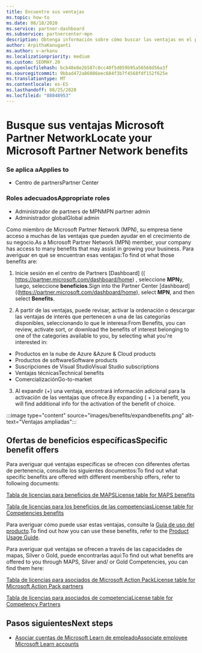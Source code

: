 ```yaml
---
title: Encuentre sus ventajas
ms.topic: how-to
ms.date: 08/18/2020
ms.service: partner-dashboard
ms.subservice: partnercenter-mpn
description: Obtenga información sobre cómo buscar las ventajas en el panel del centro de Partners.
author: ArpithaKanuganti
ms.author: v-arkanu
ms.localizationpriority: medium
ms.custom: SEOMAY.20
ms.openlocfilehash: bcb48e8e2b587c0cc40f5d059b95a56568d56a3f
ms.sourcegitcommit: 9bbad472a86086eec684f3b7f4568fdf152f625e
ms.translationtype: MT
ms.contentlocale: es-ES
ms.lasthandoff: 08/25/2020
ms.locfileid: "88848953"
---
```

# <a name="locate-your-microsoft-partner-network-benefits"></a><span data-ttu-id="06ba3-103">Busque sus ventajas Microsoft Partner Network</span><span class="sxs-lookup"><span data-stu-id="06ba3-103">Locate your Microsoft Partner Network benefits</span></span> 

### <a name="applies-to"></a><span data-ttu-id="06ba3-104">Se aplica a</span><span class="sxs-lookup"><span data-stu-id="06ba3-104">Applies to</span></span>

- <span data-ttu-id="06ba3-105">Centro de partners</span><span class="sxs-lookup"><span data-stu-id="06ba3-105">Partner Center</span></span>

### <a name="appropriate-roles"></a><span data-ttu-id="06ba3-106">Roles adecuados</span><span class="sxs-lookup"><span data-stu-id="06ba3-106">Appropriate roles</span></span>

- <span data-ttu-id="06ba3-107">Administrador de partners de MPN</span><span class="sxs-lookup"><span data-stu-id="06ba3-107">MPN partner admin</span></span>
- <span data-ttu-id="06ba3-108">Administrador global</span><span class="sxs-lookup"><span data-stu-id="06ba3-108">Global admin</span></span>

<span data-ttu-id="06ba3-109">Como miembro de Microsoft Partner Network (MPN), su empresa tiene acceso a muchas de las ventajas que pueden ayudar en el crecimiento de su negocio.</span><span class="sxs-lookup"><span data-stu-id="06ba3-109">As a Microsoft Partner Network (MPN) member, your company has access to many benefits that may assist in growing your business.</span></span> <span data-ttu-id="06ba3-110">Para averiguar en qué se encuentran esas ventajas:</span><span class="sxs-lookup"><span data-stu-id="06ba3-110">To find ot what those benefits are:</span></span>

1. <span data-ttu-id="06ba3-111">Inicie sesión en el centro de Partners [Dashboard] (( https://partner.microsoft.com/dashboard/home) , seleccione **MPN**y, luego, seleccione **beneficios**.</span><span class="sxs-lookup"><span data-stu-id="06ba3-111">Sign into the Partner Center [dashboard]((https://partner.microsoft.com/dashboard/home), select **MPN**, and then select **Benefits**.</span></span>

2. <span data-ttu-id="06ba3-112">A partir de las ventajas, puede revisar, activar la ordenación o descargar las ventajas de interés que pertenecen a una de las categorías disponibles, seleccionando lo que le interesa:</span><span class="sxs-lookup"><span data-stu-id="06ba3-112">From Benefits, you can review, activate sort, or download the benefits of interest belonging to one of the categories available to you, by selecting what you're interested in:</span></span>

- <span data-ttu-id="06ba3-113">Productos en la nube de Azure &</span><span class="sxs-lookup"><span data-stu-id="06ba3-113">Azure & Cloud products</span></span>
- <span data-ttu-id="06ba3-114">Productos de software</span><span class="sxs-lookup"><span data-stu-id="06ba3-114">Software products</span></span>
- <span data-ttu-id="06ba3-115">Suscripciones de Visual Studio</span><span class="sxs-lookup"><span data-stu-id="06ba3-115">Visual Studio subscriptions</span></span>
- <span data-ttu-id="06ba3-116">Ventajas técnicas</span><span class="sxs-lookup"><span data-stu-id="06ba3-116">Technical benefits</span></span>
- <span data-ttu-id="06ba3-117">Comercialización</span><span class="sxs-lookup"><span data-stu-id="06ba3-117">Go-to-market</span></span> 

3. <span data-ttu-id="06ba3-118">Al expandir (+) una ventaja, encontrará información adicional para la activación de las ventajas que ofrece.</span><span class="sxs-lookup"><span data-stu-id="06ba3-118">By expanding ( + ) a benefit, you will find additional info for the activation of the benefit of choice.</span></span>

:::image type="content" source="images/benefits/expandbenefits.png" alt-text="Ventajas ampliadas":::

## <a name="specific-benefit-offers"></a><span data-ttu-id="06ba3-120">Ofertas de beneficios específicas</span><span class="sxs-lookup"><span data-stu-id="06ba3-120">Specific benefit offers</span></span>

<span data-ttu-id="06ba3-121">Para averiguar qué ventajas específicas se ofrecen con diferentes ofertas de pertenencia, consulte los siguientes documentos:</span><span class="sxs-lookup"><span data-stu-id="06ba3-121">To find out what specific benefits are offered with different membership offers, refer to following documents:</span></span>

[<span data-ttu-id="06ba3-122">Tabla de licencias para beneficios de MAPS</span><span class="sxs-lookup"><span data-stu-id="06ba3-122">License table for MAPS benefits</span></span>](https://assetsprod.microsoft.com/mpn/MPN-MAPS-Software-IUR-License-Table.xlsx)

[<span data-ttu-id="06ba3-123">Tabla de licencias para los beneficios de las competencias</span><span class="sxs-lookup"><span data-stu-id="06ba3-123">License table for Competencies benefits</span></span>](https://assetsprod.microsoft.com/mpn/mpn-maps-software-iur-competency-license-table.docx)

<span data-ttu-id="06ba3-124">Para averiguar cómo puede usar estas ventajas, consulte la [Guía de uso del producto](https://assets.microsoft.com/MPN-MAPS-Product-Usage-Guide.pdf).</span><span class="sxs-lookup"><span data-stu-id="06ba3-124">To find out how you can use these benefits,  refer to the [Product Usage Guide](https://assets.microsoft.com/MPN-MAPS-Product-Usage-Guide.pdf).</span></span>

<span data-ttu-id="06ba3-125">Para averiguar qué ventajas se ofrecen a través de las capacidades de mapas, Silver o Gold, puede encontrarlas aquí:</span><span class="sxs-lookup"><span data-stu-id="06ba3-125">To find out what benefits are offered to you through MAPS, Silver and/ or Gold Competencies, you can find them here:</span></span>

[<span data-ttu-id="06ba3-126">Tabla de licencias para asociados de Microsoft Action Pack</span><span class="sxs-lookup"><span data-stu-id="06ba3-126">License table for Microsoft Action Pack partners</span></span>](https://assetsprod.microsoft.com/mpn/MPN-MAPS-Software-IUR-License-Table.xlsx)

[<span data-ttu-id="06ba3-127">Tabla de licencias para asociados de competencia</span><span class="sxs-lookup"><span data-stu-id="06ba3-127">License table for Competency Partners</span></span>](https://assetsprod.microsoft.com/mpn-maps-software-iur-competency-license-table.docx)

## <a name="next-steps"></a><span data-ttu-id="06ba3-128">Pasos siguientes</span><span class="sxs-lookup"><span data-stu-id="06ba3-128">Next steps</span></span>

- [<span data-ttu-id="06ba3-129">Asociar cuentas de Microsoft Learn de empleado</span><span class="sxs-lookup"><span data-stu-id="06ba3-129">Associate employee Microsoft Learn accounts</span></span>](ms-learn-associate.md)